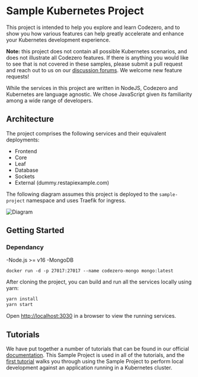 # Sample Kubernetes Project

This project is intended to help you explore and learn Codezero, and to show you how various features can help greatly accelerate and enhance your Kubernetes development experience.

**Note:** this project does not contain all possible Kubernetes scenarios, and does not illustrate all Codezero features. If there is anything you would like to see that is not covered in these samples, please submit a pull request and reach out to us on our [discussion forums](https://github.com/c6o/roadmap/discussions). We welcome new feature requests!

While the services in this project are written in NodeJS, Codezero and Kubernetes are language agnostic. We chose JavaScript given its familiarity among a wide range of developers.

## Architecture

The project comprises the following services and their equivalent deployments:

* Frontend
* Core
* Leaf
* Database
* Sockets
* External (dummy.restapiexample.com)

The following diagram assumes this project is deployed to the `sample-project` namespace and uses Traefik for ingress.

![Diagram](http://www.plantuml.com/plantuml/svg/bPFHJzim4CQVwx_2z6L5MXDjZti22fEcCOR8q5uc8TU-j5uTNtG-mzZ4_pwd8RW5gOMyEFdk-zdtNUkZm8euDauSy18Qa1eeEb1-Yf6TzI24WvebeoIxMB8qba2pHI-4Lctt8e-TamG18scGNZKGv7fNUMTvAODgMWVJbl1t0kK4YaNnJ9ng93Wiv2cq3kyRy1maDfOPZAoHPB39RRNb-qA8T_BuRoGG1mPgww7_kam9v9Av3P_AajHTiKX7ntaCG1ezW-T2OrDUMQt8u8M55bov9gUNJdc-_dPU4ZXG0SgFqm-biO75WVNQHGEHN3wbfsRODEYBDWcxRDMwyTg2sMMz0Bv3Mbc_wAbpLEP4fROqKC-bq5_Z7CW3GtXAdgLNnZTQ1SMsN3s1ENsZ0WFrmRVwt3vbWxsPTLl_uHnjF_9y8BkmxrLLPkcujJtoQgAwrMyallZ56ubB7888fHb9Zgy3q5Yg8BlXR_zmSePDYnuy1p5piPltpGb6RnJTJtGll9VZJQ0NnuVodn0oFHVTxMgLXWpwSABqwioRX6vVgpKs4gCEt0evOL9GsrKYqXT12EFqEZuKOZJQcjyatEhFX9vJkUvMyERHAX-V5_uP4YIBJii-wpceEbbSMlPPJ-V9O1IhkGfxzwrGTyD0lG8E6-O7yI34YoisKQxRl9D--K4S1d85BazhOneo5RjQbdBqgxFgnyloqDRFAjTw84yYaxawX6_GBt1eQTtoq5Vk9eRk7zGLUqqSWJUnSVy1)

## Getting Started

### Dependancy
-Node.js >= v16
-MongoDB
```
docker run -d -p 27017:27017 --name codezero-mongo mongo:latest
```

After cloning the project, you can build and run all the services locally using yarn:

```bash
yarn install
yarn start
```

Open [http://localhost:3030](http://localhost:3030) in a browser to view the running services.

## Tutorials

We have put together a number of tutorials that can be found in our official [documentation](https://docs.codezero.io/). This Sample Project is used in all of the tutorials, and the [first tutorial](https://docs.codezero.io/tutorials/sample-project) walks you through using the Sample Project to perform local development against an application running in a Kubernetes cluster.

